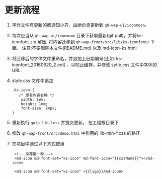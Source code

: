 
# 更新流程
1. 字体文件有更新的都通知小卉，由她负责更新到 `qh-wap-ui/iconmoon`。

1. 每次应当从 `qh-wap-ui/iconmoon` 目录下获取最新(git pull)，并将ks-iconfont.zip 解压, 
    将内容迁移到 `qh-wap-front/src/lib/ks-iconfont/` 下面。
    注意:不要删除本文件(README.md) 以及 md-icon-ks.html

1. 将迁移后的字体文件重命名，并追加上日期编号(比如: ks-iconfont_20160620_2.eot) ，以防止缓存。并修改 sytle.css 文件中字体的URL.

1. style.css 文件中追加 

    ```
    .ks-icon {
       /* 原有内容省略 */
        width: 1em;
        height: 1em;
        font-size: 24px;
    }
    ```
1. 重新执行 `gulp lib.less` 并提交更新。
        在工程根目录下
1. 修改 `qh-wap-front/src/demo.html` 中引用的 lib-min-*.css 的路径


1. 在项目中通过以下方式使用

    ```
     <!-- 推荐第一种 -->
     <md-icon md-font-set="ks-icon" md-font-icon="{{cssName}}"></md-icon>

     <md-icon md-font-set="ks-icon" >{{liga}}/md-icon>
    ```
